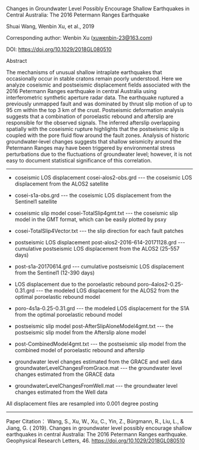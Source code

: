 Changes in Groundwater Level Possibly Encourage Shallow Earthquakes in Central Australia: The 2016 Petermann Ranges Earthquake

Shuai Wang, Wenbin Xu, et al., 2019

Corresponding author: Wenbin Xu (xuwenbin-23@163.com)

DOI: https://doi.org/10.1029/2018GL080510

Abstract

The mechanisms of unusual shallow intraplate earthquakes that occasionally occur in stable cratons remain poorly understood. Here we analyze coseismic and postseismic displacement fields associated with the 2016 Petermann Ranges earthquake in central Australia using interferometric synthetic aperture radar data. The earthquake ruptured a previously unmapped fault and was dominated by thrust slip motion of up to 95 cm within the top 3 km of the crust. Postseismic deformation analysis suggests that a combination of poroelastic rebound and afterslip are responsible for the observed signals. The inferred afterslip overlapping spatially with the coseismic rupture highlights that the postseismic slip is coupled with the pore fluid flow around the fault zones. Analysis of historic groundwater‐level changes suggests that shallow seismicity around the Petermann Ranges may have been triggered by environmental stress perturbations due to the fluctuations of groundwater level; however, it is not easy to document statistical significance of this correlation.

------------------
* coseismic LOS displacement cosei-alos2-obs.grd --- the coseismic LOS displacement from the ALOS2 satellite
* cosei-s1a-obs.grd --- the coseismic LOS displacement from the Sentinel1 satellite
* coseismic slip model cosei-TotalSlip4gmt.txt --- the coseismic slip model in the GMT format, which can be easily plotted by psxy
* cosei-TotalSlip4Vector.txt --- the slip direction for each fault patches
* postseismic LOS displacement post-alos2-2016-614-20171128.grd --- cumulative postseismic LOS displacement from the ALOS2 (25-557 days)
* post-s1a-20170614.grd --- cumulative postseismic LOS displacement from the Sentinel1 (12-390 days)

* LOS displacement due to the poroelastic rebound poro-4alos2-0.25-0.31.grd --- the modeled LOS displacement for the ALOS2 from the optimal poroelastic rebound model
* poro-4s1a-0.25-0.31.grd --- the modeled LOS displacement for the S1A from the optimal poroelastic rebound model

* postseismic slip model post-AfterSlipAloneModel4gmt.txt --- the postseismic slip model from the Afterslip alone model
* post-CombinedModel4gmt.txt --- the postseismic slip model from the combined model of poroelastic rebound and afterslip 

* groundwater level changes estimated from the GRACE and well data groundwaterLevelChangesFromGrace.mat --- the groundwater level changes estimated from the GRACE data
* groundwaterLevelChangesFromWell.mat --- the groundwater level changes estimated from the Well data

All displacement files are resampled into 0.001 degree posting

------------------

Paper Citation： 
Wang, S., Xu, W., Xu, C., Yin, Z., Bürgmann, R., Liu, L., & Jiang, G. ( 2019). Changes in groundwater level possibly encourage shallow earthquakes in central Australia: The 2016 Petermann Ranges earthquake. Geophysical Research Letters, 46. https://doi.org/10.1029/2018GL080510
